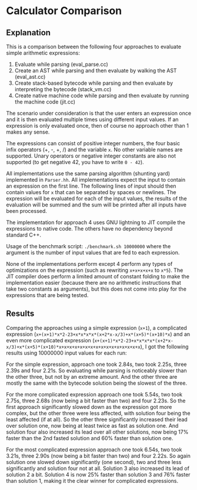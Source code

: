 # Calculator Comparison

## Explanation

This is a comparison between the following four approaches to evaluate simple arithmetic expressions:

1. Evaluate while parsing (eval_parse.cc)
2. Create an AST while parsing and then evaluate by walking the AST (eval_ast.cc)
3. Create stack-based bytecode while parsing and then evaluate by interpreting the bytecode (stack_vm.cc)
4. Create native machine code while parsing and then evaluate by running the machine code (jit.cc)

The scenario under consideration is that the user enters an expression once and it is then evaluated multiple times using different input values. If an expression is only evaluated once, then of course no approach other than 1 makes any sense.

The expressions can consist of positive integer numbers, the four basic infix operators (+, -, \+, /) and the variable `x`. No other variable names are supported. Unary operators or negative integer constants are also not supported (to get negative 42, you have to write `0 - 42`).

All implementations use the same parsing algorithm (shunting yard) implemented in `Parser.hh`. All implementations expect the input to contain an expression on the first line. The following lines of input should then contain values for `x` that can be separated by spaces or newlines. The expression will be evaluated for each of the input values, the results of the evaluation will be summed and the sum will be printed after all inputs have been processed.

The implementation for approach 4 uses GNU lightning to JIT compile the expressions to native code. The others have no dependency beyond standard C++.

Usage of the benchmark script: `./benchmark.sh 10000000` where the argument is the number of input values that are fed to each expression.

None of the implementations perform except 4 perform any types of optimizations on the expression (such as rewriting `x+x+x+x+x` to `x*5`). The JIT compiler does perform a limited amount of constant folding to make the implementation easier (because there are no arithmetic instructions that take two constants as arguments), but this does not come into play for the expressions that are being tested.

## Results

Comparing the approaches using a simple expression (`x+1`), a complicated expression (`x+(x+1)*x*2-23+x*x*x*x*(x+2*x-x/3)+x*(x+5)*(x+10)*x`) and an even more complicated expression (`x+(x+1)*x*2-23+x*x*x*x*(x+2*x-x/3)+x*(x+5)*(x+10)*x+x+x+x+x+x+x+x+x+x+x+x+x+x+x+x`), I got the following results using 10000000 input values for each run:

For the simple expression, approach one took 2.84s, two took 2.25s, three 2.39s and four 2.21s. So evaluating while parsing is noticeably slower than the other three, but not by an extreme amount. And the other three are mostly the same with the bytecode solution being the slowest of the three.

For the more complicated expression approach one took 5.54s, two took 2.75s, three 2.68s (now being a bit faster than two) and four 2.23s. So the first approach significantly slowed down as the expression got more complex, but the other three were less affected, with solution four being the least affected (if at all). So the other three significantly increased their lead over solution one, now being at least twice as fast as solution one. And solution four also increased its lead over all other solutions, now being 17% faster than the 2nd fasted solution and 60% faster than solution one.

For the most complicated expression approach one took 6.54s, two took 3.21s, three 2.90s (now being a bit faster than two) and four 2.22s. So again solution one slowed down significantly (one second), two and three less significantly and solution four not at all. Solution 3 also increased its lead of solution 2 a bit. Solution 4 is now 25% faster than solution 3 and 76% faster than solution 1, making it the clear winner for complicated expressions.
